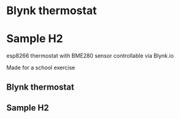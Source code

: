 # Blynk thermostat
# Sample H2
esp8266 thermostat with BME280 sensor
controllable via Blynk.io

Made for a school exercise

## Blynk thermostat
## Sample H2